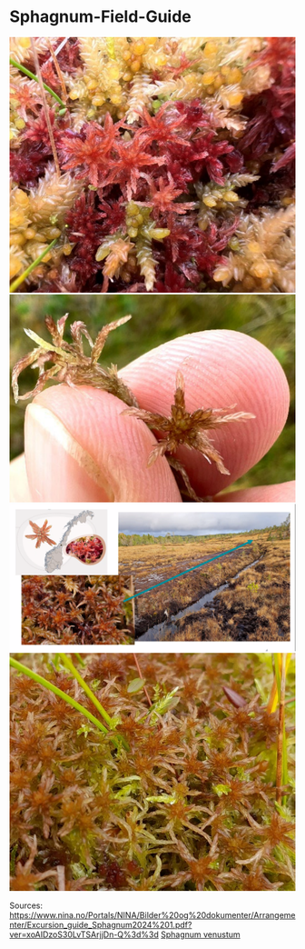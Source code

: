 # Sphagnum-Field-Guide

![Sphagnum venustum](<Sphagnum venustum.png>) ![Sphagnum venustum](<Sphagnum venustum1.png>) ![Sphagnum venustum](<sylfidetorvmose lokasjon 2024-05-02 174302.png>) ![Sphagnum venustum](sylfidetorvmose-biofokusrapport2023-133.png)

Sources:
https://www.nina.no/Portals/NINA/Bilder%20og%20dokumenter/Arrangementer/Excursion_guide_Sphagnum2024%201.pdf?ver=xoAIDzoS30LvTSArjjDn-Q%3d%3d
[Sphagnum venustum](<excursion guide sphagnum 2014 p14.pdf>)